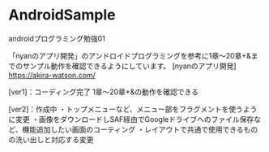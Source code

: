 # AndroidSample
androidプログラミング勉強01

「nyanのアプリ開発」のアンドロイドプログラミングを参考に1章～20章+&までのサンプル動作を確認できるようにしています。
[nyanのアプリ開発]
https://akira-watson.com/

[ver1]：コーディング完了
1章～20章+&の動作を確認できる

[ver2]：作成中
・トップメニューなど、メニュー部をフラグメントを使うように変更
・画像をダウンロードしSAF経由でGoogleドライブへのファイル保存など、機能追加したい画面のコーティング
・レイアウトで共通で使用できるものの洗い出しと対応する変更

